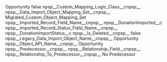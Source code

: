 <?xml version="1.0" encoding="UTF-8"?>
<CustomMetadata xmlns="http://soap.sforce.com/2006/04/metadata" xmlns:xsi="http://www.w3.org/2001/XMLSchema-instance" xmlns:xsd="http://www.w3.org/2001/XMLSchema">
    <label>Opportunity</label>
    <protected>false</protected>
    <values>
        <field>npsp__Custom_Mapping_Logic_Class__c</field>npsp__
        <value xsi:nil="true"/>
    </values>
    <values>
        <field>npsp__Data_Import_Object_Mapping_Set__c</field>npsp__
        <value xsi:type="xsd:string">Migrated_Custom_Object_Mapping_Set</value>
    </values>
    <values>
        <field>npsp__Imported_Record_Field_Name__c</field>npsp__
        <value xsi:type="xsd:string">npsp__DonationImported__c</value>
    </values>
    <values>
        <field>npsp__Imported_Record_Status_Field_Name__c</field>npsp__
        <value xsi:type="xsd:string">npsp__DonationImportStatus__c</value>
    </values>
    <values>
        <field>npsp__Is_Deleted__c</field>npsp__
        <value xsi:type="xsd:boolean">false</value>
    </values>
    <values>
        <field>npsp__Legacy_Data_Import_Object_Name__c</field>npsp__
        <value xsi:type="xsd:string">Opportunity</value>
    </values>
    <values>
        <field>npsp__Object_API_Name__c</field>npsp__
        <value xsi:type="xsd:string">Opportunity</value>
    </values>
    <values>
        <field>npsp__Predecessor__c</field>npsp__
        <value xsi:nil="true"/>
    </values>
    <values>
        <field>npsp__Relationship_Field__c</field>npsp__
        <value xsi:nil="true"/>
    </values>
    <values>
        <field>npsp__Relationship_To_Predecessor__c</field>npsp__
        <value xsi:type="xsd:string">No Predecessor</value>
    </values>
</CustomMetadata>
